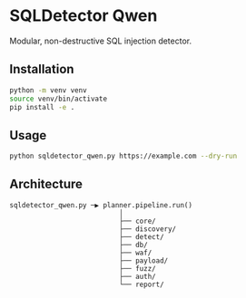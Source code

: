 # SQLDetector Qwen

Modular, non-destructive SQL injection detector.

## Installation
```bash
python -m venv venv
source venv/bin/activate
pip install -e .
```

## Usage
```bash
python sqldetector_qwen.py https://example.com --dry-run
```

## Architecture
```
sqldetector_qwen.py ─▶ planner.pipeline.run()
                           │
                           ├── core/
                           ├── discovery/
                           ├── detect/
                           ├── db/
                           ├── waf/
                           ├── payload/
                           ├── fuzz/
                           ├── auth/
                           └── report/
```
